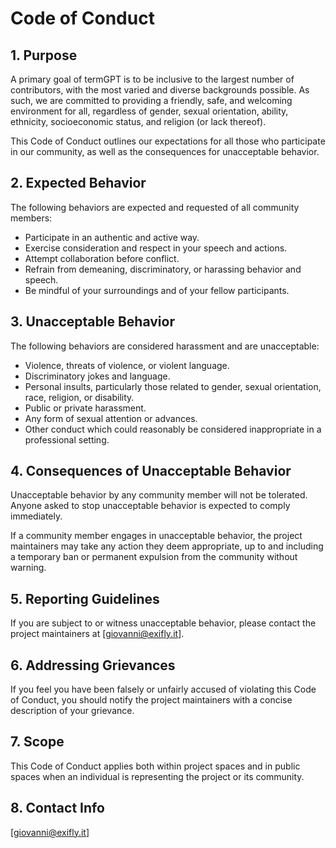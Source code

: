 # Code of Conduct

## 1. Purpose

A primary goal of termGPT is to be inclusive to the largest number of contributors, with the most varied and diverse backgrounds possible. As such, we are committed to providing a friendly, safe, and welcoming environment for all, regardless of gender, sexual orientation, ability, ethnicity, socioeconomic status, and religion (or lack thereof).

This Code of Conduct outlines our expectations for all those who participate in our community, as well as the consequences for unacceptable behavior.

## 2. Expected Behavior

The following behaviors are expected and requested of all community members:

- Participate in an authentic and active way.
- Exercise consideration and respect in your speech and actions.
- Attempt collaboration before conflict.
- Refrain from demeaning, discriminatory, or harassing behavior and speech.
- Be mindful of your surroundings and of your fellow participants.

## 3. Unacceptable Behavior

The following behaviors are considered harassment and are unacceptable:

- Violence, threats of violence, or violent language.
- Discriminatory jokes and language.
- Personal insults, particularly those related to gender, sexual orientation, race, religion, or disability.
- Public or private harassment.
- Any form of sexual attention or advances.
- Other conduct which could reasonably be considered inappropriate in a professional setting.

## 4. Consequences of Unacceptable Behavior

Unacceptable behavior by any community member will not be tolerated. Anyone asked to stop unacceptable behavior is expected to comply immediately.

If a community member engages in unacceptable behavior, the project maintainers may take any action they deem appropriate, up to and including a temporary ban or permanent expulsion from the community without warning.

## 5. Reporting Guidelines

If you are subject to or witness unacceptable behavior, please contact the project maintainers at [giovanni@exifly.it].

## 6. Addressing Grievances

If you feel you have been falsely or unfairly accused of violating this Code of Conduct, you should notify the project maintainers with a concise description of your grievance.

## 7. Scope

This Code of Conduct applies both within project spaces and in public spaces when an individual is representing the project or its community.

## 8. Contact Info

[giovanni@exifly.it]
